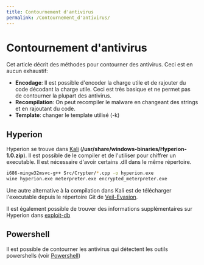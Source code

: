 ```yaml
---
title: Contournement d'antivirus
permalink: /Contournement_d'antivirus/
---
```


# Contournement d'antivirus

Cet article décrit des méthodes pour contourner des antivirus. Ceci est en aucun exhaustif:

-   **Encodage**: Il est possible d'encoder la charge utile et de rajouter du code décodant la charge utile. Ceci est très basique et ne permet pas de contourner la plupart des antivirus.
-   **Recompilation**: On peut recompiler le malware en changeant des strings et en rajoutant du code.
-   **Template**: changer le template utilisé (-k)

Hyperion
--------

Hyperion se trouve dans [Kali](/Kali "wikilink") (**/usr/share/windows-binaries/Hyperion-1.0.zip**). Il est possible de le compiler et de l'utiliser pour chiffrer un executable. Il est nécessaire d'avoir certains .dll dans le même répertoire.

``` bash
i686-mingw32msvc-g++ Src/Crypter/*.cpp -o hyperion.exe
wine hyperion.exe meterpreter.exe encrypted_meterpreter.exe
```

Une autre alternative à la compilation dans Kali est de télécharger l'executable depuis le répertoire Git de [Veil-Evasion](https://github.com/Veil-Framework/Veil-Evasion/).

Il est également possible de trouver des informations supplémentaires sur Hyperion dans [exploit-db](https://www.exploit-db.com/docs/18849.pdf)

Powershell
----------
Il est possible de contourner les antivirus qui détectent les outils powershells (voir [Powershell](/Powershell/))

